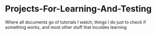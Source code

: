 Projects-For-Learning-And-Testing
=================================

Where all documents go of tutorials I watch, things I do just to check if something works, and most other stuff that inculdes learning
